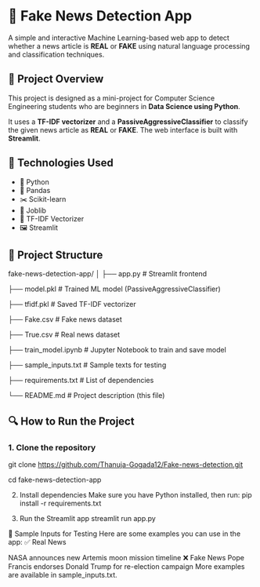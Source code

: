 # 📰 Fake News Detection App

A simple and interactive Machine Learning-based web app to detect whether a news article is **REAL** or **FAKE** using natural language processing and classification techniques.

## 🚀 Project Overview

This project is designed as a mini-project for Computer Science Engineering students who are beginners in **Data Science using Python**.

It uses a **TF-IDF vectorizer** and a **PassiveAggressiveClassifier** to classify the given news article as **REAL** or **FAKE**. The web interface is built with **Streamlit**.

## 🧠 Technologies Used

- 🐍 Python
- 📘 Pandas
- ✂️ Scikit-learn
- 🧪 Joblib
- 💬 TF-IDF Vectorizer
- 🖼️ Streamlit

## 📁 Project Structure
fake-news-detection-app/
│
├── app.py # Streamlit frontend

├── model.pkl # Trained ML model (PassiveAggressiveClassifier)

├── tfidf.pkl # Saved TF-IDF vectorizer

├── Fake.csv # Fake news dataset

├── True.csv # Real news dataset

├── train_model.ipynb # Jupyter Notebook to train and save model

├── sample_inputs.txt # Sample texts for testing

├── requirements.txt # List of dependencies

└── README.md # Project description (this file)

## 🔍 How to Run the Project

### 1. Clone the repository
git clone https://github.com/Thanuja-Gogada12/Fake-news-detection.git

cd fake-news-detection-app

2. Install dependencies
Make sure you have Python installed, then run:
pip install -r requirements.txt

3. Run the Streamlit app
streamlit run app.py

🧪 Sample Inputs for Testing
Here are some examples you can use in the app:
✅ Real News

NASA announces new Artemis moon mission timeline
❌ Fake News
Pope Francis endorses Donald Trump for re-election campaign
More examples are available in sample_inputs.txt.



